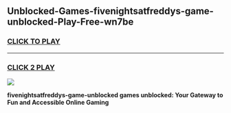 
## Unblocked-Games-fivenightsatfreddys-game-unblocked-Play-Free-wn7be
<h3>
<a href="https://premium76.site?title=fivenightsatfreddys-game-unblocked&ref=10A">CLICK TO PLAY</a></h3>
<hr>

<h3>
<a href="https://premium76.site?title=fivenightsatfreddys-game-unblocked&ref=10A">CLICK 2 PLAY</a>
  
</h3>

<a href="https://premium76.site?title=fivenightsatfreddys-game-unblocked&ref=10A"><img src="https://clearcache.store/games.png"></a>


**fivenightsatfreddys-game-unblocked games unblocked: Your Gateway to Fun and Accessible Online Gaming**
